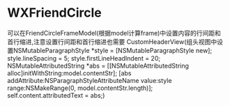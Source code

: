 # WXFriendCircle


可以在FriendCircleFrameModel(根据model计算frame)中设置内容的行间距和首行缩进,注意设置行间距和首行缩进也需要   CustomHeaderView(组头视图中设置NSMutableParagraphStyle *style = [NSMutableParagraphStyle new];
style.lineSpacing = 5;
style.firstLineHeadIndent = 20;
NSMutableAttributedString *abs = [[NSMutableAttributedString alloc]initWithString:model.contentStr];
[abs addAttribute:NSParagraphStyleAttributeName value:style range:NSMakeRange(0, model.contentStr.length)];
self.content.attributedText = abs;)
